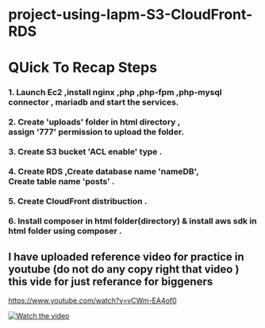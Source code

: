 # project-using-lapm-S3-CloudFront-RDS

<h1>QUick To Recap Steps</h1>

<h3>1. Launch Ec2 ,install nginx ,php ,php-fpm ,php-mysql connector , mariadb and start the services.<br>
   <br>
2. Create 'uploads' folder in html directory ,<br>
   assign '777' permission to upload the folder.<br>
   <br>
3. Create S3 bucket 'ACL enable' type .<br>
   <br>
4. Create RDS ,Create database name 'nameDB', <br>
   Create table name 'posts' .<br>
   <br>
5. Create CloudFront distribuction .<br>
   <br>
6. Install composer in html folder(directory) & install aws sdk in html folder using composer .<br></h3>

<h2>I have uploaded reference video for practice in youtube (do not do any copy right that video ) this vide for just referance for biggeners</h2>

https://www.youtube.com/watch?v=vCWm-EA4of0

[![Watch the video](https://img.youtube.com/vi/VIDEO_ID/0.jpg)](https://www.youtube.com/watch?v=vCWm-EA4of0)

